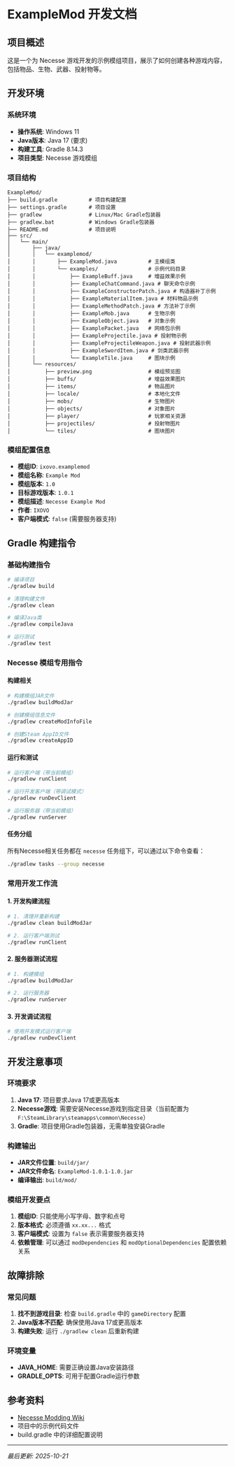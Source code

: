 # ExampleMod 开发文档

## 项目概述

这是一个为 Necesse 游戏开发的示例模组项目，展示了如何创建各种游戏内容，包括物品、生物、武器、投射物等。

## 开发环境

### 系统环境
- **操作系统**: Windows 11
- **Java版本**: Java 17 (要求)
- **构建工具**: Gradle 8.14.3
- **项目类型**: Necesse 游戏模组

### 项目结构
```
ExampleMod/
├── build.gradle          # 项目构建配置
├── settings.gradle       # 项目设置
├── gradlew               # Linux/Mac Gradle包装器
├── gradlew.bat           # Windows Gradle包装器
├── README.md             # 项目说明
├── src/
│   └── main/
│       ├── java/
│       │   └── examplemod/
│       │       ├── ExampleMod.java          # 主模组类
│       │       └── examples/                # 示例代码目录
│       │           ├── ExampleBuff.java     # 增益效果示例
│       │           ├── ExampleChatCommand.java # 聊天命令示例
│       │           ├── ExampleConstructorPatch.java # 构造器补丁示例
│       │           ├── ExampleMaterialItem.java # 材料物品示例
│       │           ├── ExampleMethodPatch.java # 方法补丁示例
│       │           ├── ExampleMob.java      # 生物示例
│       │           ├── ExampleObject.java   # 对象示例
│       │           ├── ExamplePacket.java   # 网络包示例
│       │           ├── ExampleProjectile.java # 投射物示例
│       │           ├── ExampleProjectileWeapon.java # 投射武器示例
│       │           ├── ExampleSwordItem.java # 剑类武器示例
│       │           └── ExampleTile.java     # 图块示例
│       └── resources/
│           ├── preview.png                  # 模组预览图
│           ├── buffs/                       # 增益效果图片
│           ├── items/                       # 物品图片
│           ├── locale/                      # 本地化文件
│           ├── mobs/                        # 生物图片
│           ├── objects/                     # 对象图片
│           ├── player/                      # 玩家相关资源
│           ├── projectiles/                 # 投射物图片
│           └── tiles/                       # 图块图片
```

### 模组配置信息
- **模组ID**: `ixovo.examplemod`
- **模组名称**: `Example Mod`
- **模组版本**: `1.0`
- **目标游戏版本**: `1.0.1`
- **模组描述**: `Necesse Example Mod`
- **作者**: `IXOVO`
- **客户端模式**: `false` (需要服务器支持)

## Gradle 构建指令

### 基础构建指令
```bash
# 编译项目
./gradlew build

# 清理构建文件
./gradlew clean

# 编译Java类
./gradlew compileJava

# 运行测试
./gradlew test
```

### Necesse 模组专用指令

#### 构建相关
```bash
# 构建模组JAR文件
./gradlew buildModJar

# 创建模组信息文件
./gradlew createModInfoFile

# 创建Steam AppID文件
./gradlew createAppID
```

#### 运行和测试
```bash
# 运行客户端（带当前模组）
./gradlew runClient

# 运行开发客户端（带调试模式）
./gradlew runDevClient

# 运行服务器（带当前模组）
./gradlew runServer
```

#### 任务分组
所有Necesse相关任务都在 `necesse` 任务组下，可以通过以下命令查看：
```bash
./gradlew tasks --group necesse
```

### 常用开发工作流

#### 1. 开发构建流程
```bash
# 1. 清理并重新构建
./gradlew clean buildModJar

# 2. 运行客户端测试
./gradlew runClient
```

#### 2. 服务器测试流程
```bash
# 1. 构建模组
./gradlew buildModJar

# 2. 运行服务器
./gradlew runServer
```

#### 3. 开发调试流程
```bash
# 使用开发模式运行客户端
./gradlew runDevClient
```

## 开发注意事项

### 环境要求
1. **Java 17**: 项目要求Java 17或更高版本
2. **Necesse游戏**: 需要安装Necesse游戏到指定目录（当前配置为 `F:\SteamLibrary\steamapps\common\Necesse`）
3. **Gradle**: 项目使用Gradle包装器，无需单独安装Gradle

### 构建输出
- **JAR文件位置**: `build/jar/`
- **JAR文件命名**: `ExampleMod-1.0.1-1.0.jar`
- **编译输出**: `build/mod/`

### 模组开发要点
1. **模组ID**: 只能使用小写字母、数字和点号
2. **版本格式**: 必须遵循 `xx.xx...` 格式
3. **客户端模式**: 设置为 `false` 表示需要服务器支持
4. **依赖管理**: 可以通过 `modDependencies` 和 `modOptionalDependencies` 配置依赖关系

## 故障排除

### 常见问题
1. **找不到游戏目录**: 检查 `build.gradle` 中的 `gameDirectory` 配置
2. **Java版本不匹配**: 确保使用Java 17或更高版本
3. **构建失败**: 运行 `./gradlew clean` 后重新构建

### 环境变量
- **JAVA_HOME**: 需要正确设置Java安装路径
- **GRADLE_OPTS**: 可用于配置Gradle运行参数

## 参考资料
- [Necesse Modding Wiki](https://necessewiki.com/Modding)
- 项目中的示例代码文件
- build.gradle 中的详细配置说明

---

*最后更新: 2025-10-21*
